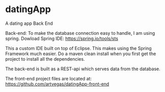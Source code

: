 # datingApp
A dating app Back End

Back-end:
To make the database connection easy to handle, I am using spring. 
Dowload Spring IDE: https://spring.io/tools/sts

This a custom IDE built on top of Eclipse. This makes using the Spring Framework much easier.
Do a maven clean install when you first get the project to install all the dependencies. 

The back-end is built as a REST-api which serves data from the database. 

The front-end project files are located at: https://github.com/artvegas/datingApp-front-end
